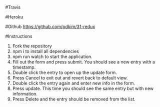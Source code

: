 #Travis


#Heroku


#Github
https://github.com/pdkim/31-redux


#Instructions
1. Fork the repository
2. npm i to install all dependencies
3. npm run watch to start the application.
4. Fill out the form and press submit.  You should see a new entry with a timestamp.
5. Double click the entry to open up the update form.
6. Press Cancel to exit out and revert back to default view.
7. Double click the entry again and enter new info in the form.
8. Press update.  This time you should see the same entry but with new information.
9. Press Delete and the entry should be removed from the list.
